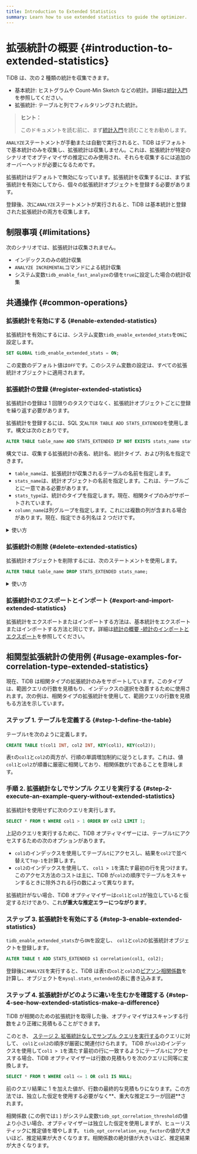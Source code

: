 ```yaml
---
title: Introduction to Extended Statistics
summary: Learn how to use extended statistics to guide the optimizer.
---
```


# 拡張統計の概要 {#introduction-to-extended-statistics}

TiDB は、次の 2 種類の統計を収集できます。

-   基本統計: ヒストグラムや Count-Min Sketch などの統計。詳細は[統計入門](/statistics.md)を参照してください。
-   拡張統計: テーブルと列でフィルタリングされた統計。

> **ヒント：**
>
> このドキュメントを読む前に、まず[統計入門](/statistics.md)を読むことをお勧めします。

`ANALYZE`ステートメントが手動または自動で実行されると、TiDB はデフォルトで基本統計のみを収集し、拡張統計は収集しません。これは、拡張統計が特定のシナリオでオプティマイザの推定にのみ使用され、それらを収集するには追加のオーバーヘッドが必要になるためです。

拡張統計はデフォルトで無効になっています。拡張統計を収集するには、まず拡張統計を有効にしてから、個々の拡張統計オブジェクトを登録する必要があります。

登録後、次に`ANALYZE`ステートメントが実行されると、TiDB は基本統計と登録された拡張統計の両方を収集します。

## 制限事項 {#limitations}

次のシナリオでは、拡張統計は収集されません。

-   インデックスのみの統計収集
-   `ANALYZE INCREMENTAL`コマンドによる統計収集
-   システム変数`tidb_enable_fast_analyze`の値を`true`に設定した場合の統計収集

## 共通操作 {#common-operations}

### 拡張統計を有効にする {#enable-extended-statistics}

拡張統計を有効にするには、システム変数`tidb_enable_extended_stats`を`ON`に設定します。

```sql
SET GLOBAL tidb_enable_extended_stats = ON;
```

この変数のデフォルト値は`OFF`です。このシステム変数の設定は、すべての拡張統計オブジェクトに適用されます。

### 拡張統計の登録 {#register-extended-statistics}

拡張統計の登録は 1 回限りのタスクではなく、拡張統計オブジェクトごとに登録を繰り返す必要があります。

拡張統計を登録するには、SQL 文`ALTER TABLE ADD STATS_EXTENDED`を使用します。構文は次のとおりです。

```sql
ALTER TABLE table_name ADD STATS_EXTENDED IF NOT EXISTS stats_name stats_type(column_name, column_name...);
```

構文では、収集する拡張統計の表名、統計名、統計タイプ、および列名を指定できます。

-   `table_name`は、拡張統計が収集されるテーブルの名前を指定します。
-   `stats_name`は、統計オブジェクトの名前を指定します。これは、テーブルごとに一意である必要があります。
-   `stats_type`は、統計のタイプを指定します。現在、相関タイプのみがサポートされています。
-   `column_name`は列グループを指定します。これには複数の列が含まれる場合があります。現在、指定できる列名は 2 つだけです。

<details><summary>使い方</summary>

アクセス パフォーマンスを向上させるために、各 TiDB ノードは拡張統計用にシステム テーブル`mysql.stats_extended`にキャッシュを保持します。拡張統計を登録した後、次に`ANALYZE`ステートメントが実行されたときに、システム テーブル`mysql.stats_extended`に対応するオブジェクトがある場合、TiDB は拡張統計を収集します。

`mysql.stats_extended`テーブルの各行には`version`列があります。行が更新されると、値`version`が増加します。このようにして、TiDB はテーブルを完全にではなく段階的にメモリにロードします。

TiDB は定期的に`mysql.stats_extended`をロードして、キャッシュがテーブル内のデータと同じに保たれるようにします。

> **警告：**
>
> `mysql.stats_extended`システム テーブルを直接操作することは**お勧めしません**。そうしないと、異なる TiDB ノードで一貫性のないキャッシュが発生します。
>
> テーブルを誤って操作してしまった場合は、各 TiDB ノードで次のステートメントを実行できます。次に、現在のキャッシュがクリアされ、 `mysql.stats_extended`のテーブルが完全にリロードされます。
>
> ```sql
> ADMIN RELOAD STATS_EXTENDED;
> ```

</details>

### 拡張統計の削除 {#delete-extended-statistics}

拡張統計オブジェクトを削除するには、次のステートメントを使用します。

```sql
ALTER TABLE table_name DROP STATS_EXTENDED stats_name;
```

<details><summary>使い方</summary>

ステートメントを実行した後、TiDB はオブジェクトを直接削除するのではなく、対応するオブジェクトの値を`mysql.stats_extended`の列`status`から`2`にマークします。

他の TiDB ノードはこの変更を読み取り、メモリ キャッシュ内のオブジェクトを削除します。バックグラウンド ガベージ コレクションは、最終的にオブジェクトを削除します。

> **警告：**
>
> `mysql.stats_extended`システム テーブルを直接操作することは**お勧めしません**。そうしないと、異なる TiDB ノードで一貫性のないキャッシュが発生します。
>
> テーブルを誤って操作した場合は、各 TiDB ノードで次のステートメントを使用できます。次に、現在のキャッシュがクリアされ、 `mysql.stats_extended`のテーブルが完全にリロードされます。
>
> ```sql
> ADMIN RELOAD STATS_EXTENDED;
> ```

</details>

### 拡張統計のエクスポートとインポート {#export-and-import-extended-statistics}

拡張統計をエクスポートまたはインポートする方法は、基本統計をエクスポートまたはインポートする方法と同じです。詳細は[統計の概要 -統計のインポートとエクスポート](/statistics.md#import-and-export-statistics)を参照してください。

## 相関型拡張統計の使用例 {#usage-examples-for-correlation-type-extended-statistics}

現在、TiDB は相関タイプの拡張統計のみをサポートしています。このタイプは、範囲クエリの行数を見積もり、インデックスの選択を改善するために使用されます。次の例は、相関タイプの拡張統計を使用して、範囲クエリの行数を見積もる方法を示しています。

### ステップ 1. テーブルを定義する {#step-1-define-the-table}

テーブル`t`を次のように定義します。

```sql
CREATE TABLE t(col1 INT, col2 INT, KEY(col1), KEY(col2));
```

表`t`の`col1`と`col2`の両方が、行順の単調増加制約に従うとします。これは、値`col1`と`col2`が順番に厳密に相関しており、相関係数が`1`であることを意味します。

### 手順 2. 拡張統計なしでサンプル クエリを実行する {#step-2-execute-an-example-query-without-extended-statistics}

拡張統計を使用せずに次のクエリを実行します。

```sql
SELECT * FROM t WHERE col1 > 1 ORDER BY col2 LIMIT 1;
```

上記のクエリを実行するために、TiDB オプティマイザーには、テーブル`t`にアクセスするための次のオプションがあります。

-   `col1`のインデックスを使用してテーブル`t`にアクセスし、結果を`col2`で並べ替えて`Top-1`を計算します。
-   `col2`のインデックスを使用して、 `col1 > 1`を満たす最初の行を見つけます。このアクセス方法のコストは主に、TiDB が`col2`の順序でテーブルをスキャンするときに除外される行の数によって異なります。

拡張統計がない場合、TiDB オプティマイザーは`col1`と`col2`が独立していると仮定するだけであり、これ**が重大な推定エラーにつながります**。

### ステップ 3. 拡張統計を有効にする {#step-3-enable-extended-statistics}

`tidb_enable_extended_stats`から`ON`を設定し、 `col1`と`col2`の拡張統計オブジェクトを登録します。

```sql
ALTER TABLE t ADD STATS_EXTENDED s1 correlation(col1, col2);
```

登録後に`ANALYZE`を実行すると、TiDB は表`t`の`col`と`col2`の[ピアソン相関係数](https://en.wikipedia.org/wiki/Pearson_correlation_coefficient)を計算し、オブジェクトを`mysql.stats_extended`の表に書き込みます。

### ステップ 4. 拡張統計がどのように違いを生むかを確認する {#step-4-see-how-extended-statistics-make-a-difference}

TiDB が相関のための拡張統計を取得した後、オプティマイザはスキャンする行数をより正確に見積もることができます。

このとき、 [ステージ 2. 拡張統計なしでサンプル クエリを実行する](#step-2-execute-an-example-query-without-extended-statistics)のクエリに対して、 `col1`と`col2`の順序が厳密に関連付けられます。 TiDB が`col2`のインデックスを使用して`col1 > 1`を満たす最初の行に一致するようにテーブル`t`にアクセスする場合、TiDB オプティマイザーは行数の見積もりを次のクエリに同等に変換します。

```sql
SELECT * FROM t WHERE col1 <= 1 OR col1 IS NULL;
```

前のクエリ結果に 1 を加えた値が、行数の最終的な見積もりになります。この方法では、独立した仮定を使用する必要がなく**、重大な推定エラーが回避**されます。

相関係数 (この例では`1` ) がシステム変数`tidb_opt_correlation_threshold`の値より小さい場合、オプティマイザーは独立した仮定を使用しますが、ヒューリスティックに推定値を増やします。 `tidb_opt_correlation_exp_factor`の値が大きいほど、推定結果が大きくなります。相関係数の絶対値が大きいほど、推定結果が大きくなります。
